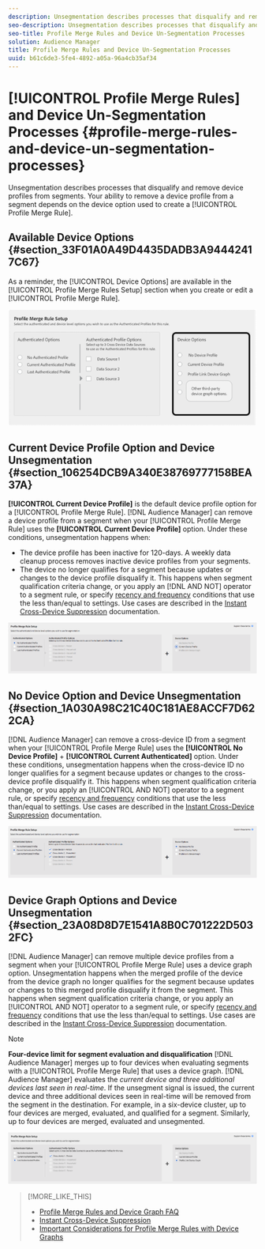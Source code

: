 ```yaml
---
description: Unsegmentation describes processes that disqualify and remove device profiles from segments. Your ability to remove a device profile from a segment depends on the device option used to create a Profile Merge Rule.
seo-description: Unsegmentation describes processes that disqualify and remove device profiles from segments. Your ability to remove a device profile from a segment depends on the device option used to create a Profile Merge Rule.
seo-title: Profile Merge Rules and Device Un-Segmentation Processes
solution: Audience Manager
title: Profile Merge Rules and Device Un-Segmentation Processes
uuid: b61c6de3-5fe4-4892-a05a-96a4cb35af34
---
```


# [!UICONTROL Profile Merge Rules] and Device Un-Segmentation Processes {#profile-merge-rules-and-device-un-segmentation-processes}

Unsegmentation describes processes that disqualify and remove device profiles from segments. Your ability to remove a device profile from a segment depends on the device option used to create a [!UICONTROL Profile Merge Rule].

## Available Device Options {#section_33F01A0A49D4435DADB3A94442417C67}

As a reminder, the [!UICONTROL Device Options] are available in the [!UICONTROL Profile Merge Rules Setup] section when you create or edit a [!UICONTROL Profile Merge Rule].

![](assets/merge-rules-options.png)

## Current Device Profile Option and Device Unsegmentation {#section_106254DCB9A340E38769777158BEA37A}

**[!UICONTROL Current Device Profile]** is the default device profile option for a [!UICONTROL Profile Merge Rule]. [!DNL Audience Manager] can remove a device profile from a segment when your [!UICONTROL Profile Merge Rule] uses the **[!UICONTROL Current Device Profile]** option. Under these conditions, unsegmentation happens when:

* The device profile has been inactive for 120-days. A weekly data cleanup process removes inactive device profiles from your segments.
* The device no longer qualifies for a segment because updates or changes to the device profile disqualify it. This happens when segment qualification criteria change, or you apply an [!DNL AND NOT] operator to a segment rule, or specify [recency and frequency](../../c-features/c-segments/recency-and-frequency.md#concept_957D9E1977774D28A98ACEE6035E7B37) conditions that use the less than/equal to settings. Use cases are described in the [Instant Cross-Device Suppression](../../c-features/profile-merge-rules/instant-cross-device-suppression.md#concept_898F67FED4BC40A3A56549C7EB4EE4C3) documentation.

![](assets/single_device_use_case.png)

<!-- 

<p> <span class="keyword"> Audience Manager</span> can remove a device profile from a segment when your <span class="wintitle"> Profile Merge Rule</span> uses the <span class="uicontrol"> Current Device Profile</span> option. Under these conditions, unsegmentation happens when: </p> 
<p> 
 <ul id="ul_596501272A224228BD330DD56E01D973"> 
  <li id="li_E4FA1A5C722748CD82AE3A49FCBE86F6">The device profile has been inactive for 120-days. A weekly data cleanup process removes inactive device profiles from your segments. </li> 
  <li id="li_DB0CCD28425048D5B35309B8C2C384F9">The device no longer qualifies for a segment because updates or changes to the device profile disqualify it. This happens when segment qualification criteria change, or you apply an AND NOT operator to a segment rule, or specify <a href="../../c-features/c-segments/recency-and-frequency.md#concept_957D9E1977774D28A98ACEE6035E7B37"> recency and frequency</a> conditions that use the less than/equal to settings. </li> 
 </ul> </p> 
<p style="text-align: center;"> <img href="assets/unsegment3.png" id="image_B55E5A5EB1964AA08C817211006294E1" /> </p>

 -->

## No Device Option and Device Unsegmentation {#section_1A030A98C21C40C181AE8ACCF7D622CA}

[!DNL Audience Manager] can remove a cross-device ID from a segment when your [!UICONTROL Profile Merge Rule] uses the **[!UICONTROL No Device Profile]** + **[!UICONTROL Current Authenticated]** option. Under these conditions, unsegmentation happens when the cross-device ID no longer qualifies for a segment because updates or changes to the cross-device profile disqualify it. This happens when segment qualification criteria change, or you apply an [!UICONTROL AND NOT] operator to a segment rule, or specify [recency and frequency](../../c-features/c-segments/recency-and-frequency.md#concept_957D9E1977774D28A98ACEE6035E7B37) conditions that use the less than/equal to settings. Use cases are described in the [Instant Cross-Device Suppression](../../c-features/profile-merge-rules/instant-cross-device-suppression.md#concept_898F67FED4BC40A3A56549C7EB4EE4C3) documentation.

![](assets/no_device_use_case.png)

## Device Graph Options and Device Unsegmentation {#section_23A08D8D7E1541A8B0C701222D5032FC}

[!DNL Audience Manager] can remove multiple device profiles from a segment when your [!UICONTROL Profile Merge Rule] uses a device graph option. Unsegmentation happens when the merged profile of the device from the device graph no longer qualifies for the segment because updates or changes to this merged profile disqualify it from the segment. This happens when segment qualification criteria change, or you apply an [!UICONTROL AND NOT] operator to a segment rule, or specify [recency and frequency](../../c-features/c-segments/recency-and-frequency.md#concept_957D9E1977774D28A98ACEE6035E7B37) conditions that use the less than/equal to settings. Use cases are described in the [Instant Cross-Device Suppression](../../c-features/profile-merge-rules/instant-cross-device-suppression.md#concept_898F67FED4BC40A3A56549C7EB4EE4C3) documentation.

>[!NOTE]
>
>**Four-device limit for segment evaluation and disqualification** [!DNL Audience Manager] merges up to four devices when evaluating segments with a [!UICONTROL Profile Merge Rule] that uses a device graph. [!DNL Audience Manager] evaluates the *current device and three additional devices last seen in real-time*. If the unsegment signal is issued, the current device and three additional devices seen in real-time will be removed from the segment in the destination. For example, in a six-device cluster, up to four devices are merged, evaluated, and qualified for a segment. Similarly, up to four devices are merged, evaluated and unsegmented.

![](assets/cross_device_workflow.png)

<!-- 

<p>Currently, <span class="keyword"> Audience Manager</span> <i>cannot </i> remove a device profile from a segment when your <span class="wintitle"> Profile Merge Rule</span> uses a device graph option. This applies to rules created with these <span class="wintitle"> Device Options</span> settings: </p> 
<p> 
 <ul id="ul_0923834C984F464E9AB12FF5A8773214"> 
  <li id="li_731F67B7A07342988B13D7F91ECA5A9E">Profile Link Device Graph. </li> 
  <li id="li_D1EFC6F124124E64A0732DD060F788BE">The <span class="keyword"> Adobe</span> device graph. </li> 
  <li id="li_CFD4189D4488432D92732532D23B30C7">Other third-party device graph options available that are available to you. </li> 
 </ul> </p> 
<p> Unlike the previous case above, using the AND NOT operator or less than/equal to settings won't remove all of the devices from a segment profile. However, you can unsegment device profiles if you create simple segment rules and apply unsegment logic in the destination that receives your data. The following sections walks you through different unsegmentation use cases. </p>

 -->



<!-- 

<p>This workaround shows you how to unsegment with Boolean <span class="wintitle"> AND NOT</span> logic when your <span class="wintitle"> Profile Merge Rule</span> uses a device graph option. This procedure uses separate, simple segments mapped to the same destination. In this case, you apply AND NOT logic on the destination rather than creating rules in Segment Builder. To set up unsegment rules for this use case: </p> 
<p> 
 <ol id="ol_677F0F9E6CB640079D9021DE66819916"> 
  <li id="li_95F898FDFB2D4F5395201FEA2E60A3AF">Create separate, single-trait segments as shown in the following example. <p style="text-align: center;"><img href="assets/unsegment1.png" id="image_9574D599F449482F8475D9AD2B725DE1" /> </p> </li> 
  <li id="li_3A9F6D8B3CBB4F65B9A06EEC3B265158">Map the segments to the same destination. In this case, we're sending these to <span class="keyword"> Media Optimizer</span>. </li> 
  <li id="li_092BB5887D0D4EE4B09F4B1C6703D454">Set AND NOT logic on the destination (<span class="keyword"> Media Optimizer</span>) rather than in <span class="keyword"> Audience Manager</span>. <p style="text-align: center;"><img href="assets/unsegment2.png" id="image_1E707693ABED41129F11F9FBA334DA58" /> </p> </li> 
 </ol> </p> 
<p> If you're not using <span class="keyword"> Media Optimizer</span>, apply AND NOT logic on whatever destination receives these segments. </p>

 -->



<!-- 

<p>This workaround shows you how to unsegment with the < = (less than/equal to) recency and frequency settings when your <span class="wintitle"> Profile Merge Rule</span> uses a device graph option. To set up unsegment rules for this use case: </p> 
<p> 
 <ol id="ol_DCBEE004B9FE40A881E4EC17FAEA50C2"> 
  <li id="li_DB8C1B6D5C5546E68769902A4F367966">Create a segment that contains a single trait and apply a > = (greater than/equal to) recency and frequency rule to the trait. <p style="text-align: center;"><img href="assets/unsegment4.png" id="image_38069E00B8E8435AAD6E4420CC788D1E" /> </p> </li> 
  <li id="li_0DC50960D83B4B27A40F0BC76B944E0B">Map the segment to a destination. In this case, we're sending the segment to <span class="keyword"> Media Optimizer</span>. </li> 
  <li id="li_FC23194A9FE54296914393F8067A6672">Set NOT logic on the destination (<span class="keyword"> Media Optimizer</span>) rather than in <span class="keyword"> Audience Manager</span>. Use NOT logic to exclude all devices that qualify for this segment from your campaign. <p style="text-align: center;"><img href="assets/unsegment5.png" id="image_BE4408DCB12041A191F208CB1807B9E6" /> </p> </li> 
 </ol> </p> 
<p> If you're not using <span class="keyword"> Media Optimizer</span>, apply NOT logic on whatever destination receives these segments. </p>

 -->

>[!MORE_LIKE_THIS]
>
>* [Profile Merge Rules and Device Graph FAQ](../../faq/faq-profile-merge.md#concept_C8E29A974E194B62B0BAC1CCDD0DF4FF)
>* [Instant Cross-Device Suppression](../../c-features/profile-merge-rules/instant-cross-device-suppression.md#concept_898F67FED4BC40A3A56549C7EB4EE4C3)
>* [Important Considerations for Profile Merge Rules with Device Graphs](../../c-features/profile-merge-rules/considerations-pmr-device-graph.md#concept_2D689EEB5C6D402F90364E3CE23939D3)
